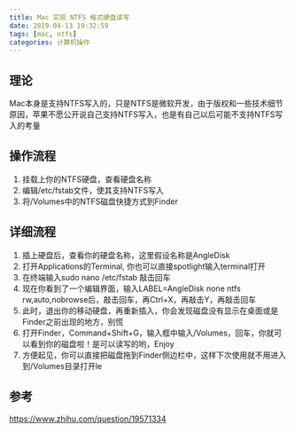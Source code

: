 ```yaml
---
title: Mac 实现 NTFS 格式硬盘读写
date: 2019-04-13 19:32:59
tags: [mac, ntfs]
categories: 计算机操作
---
```



## 理论

Mac本身是支持NTFS写入的，只是NTFS是微软开发，由于版权和一些技术细节原因，苹果不愿公开说自己支持NTFS写入，也是有自己以后可能不支持NTFS写入的考量

## 操作流程

1. 挂载上你的NTFS硬盘，查看硬盘名称
2. 编辑/etc/fstab文件，使其支持NTFS写入
3. 将/Volumes中的NTFS磁盘快捷方式到Finder

## 详细流程

1. 插上硬盘后，查看你的硬盘名称，这里假设名称是AngleDisk
2. 打开Applications的Terminal, 你也可以直接spotlight输入terminal打开
3. 在终端输入sudo nano /etc/fstab 敲击回车
4. 现在你看到了一个编辑界面，输入LABEL=AngleDisk none ntfs rw,auto,nobrowse后，敲击回车，再Ctrl+X，再敲击Y，再敲击回车
5. 此时，退出你的移动硬盘，再重新插入，你会发现磁盘没有显示在桌面或是Finder之前出现的地方，别慌
6. 打开Finder，Command+Shift+G，输入框中输入/Volumes，回车，你就可以看到你的磁盘啦！是可以读写的哟，Enjoy
7. 方便起见，你可以直接把磁盘拖到Finder侧边栏中，这样下次使用就不用进入到/Volumes目录打开le

## 参考

https://www.zhihu.com/question/19571334